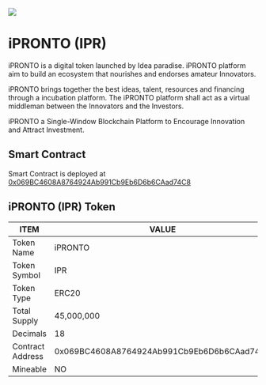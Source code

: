<a href="https://iprontocoin.com" target="_blank"><img src="http://www.iprontocoin.com/images/logo.png"></a>

# iPRONTO (IPR)

iPRONTO is a digital token launched by Idea paradise. iPRONTO platform aim to build an ecosystem that nourishes and endorses amateur Innovators.

iPRONTO brings together the best ideas, talent, resources and financing through a incubation platform. The iPRONTO platform shall act as a virtual middleman between the Innovators and the Investors.

iPRONTO a Single-Window Blockchain Platform to Encourage Innovation and Attract Investment.

## Smart Contract
Smart Contract is deployed at [0x069BC4608A8764924Ab991Cb9Eb6D6b6CAad74C8](https://etherscan.io/address/0x069BC4608A8764924Ab991Cb9Eb6D6b6CAad74C8)


## iPRONTO (IPR) Token

| ITEM                             | VALUE                         |
| -------------------------------- | ----------------------------- |
| Token Name                       | iPRONTO                       |
| Token Symbol                     | IPR                           |
| Token Type                       | ERC20                         |
| Total Supply                     | 45,000,000                    |
| Decimals                          | 18                            |
| Contract Address                 | 0x069BC4608A8764924Ab991Cb9Eb6D6b6CAad74C8                    |
| Mineable                         | NO                            |


